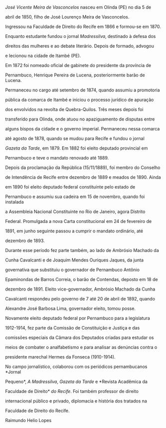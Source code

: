 

*José Vicente Meira de Vasconcelos* nasceu em Olinda (PE) no dia 5 de

abril de 1850, filho de José Lourenço Meira de Vasconcelos.



Ingressou na Faculdade de Direito do Recife em 1866 e formou-se em 1870.

Enquanto estudante fundou o jornal *Madressilva*, destinado à defesa dos

direitos das mulheres e ao debate literário. Depois de formado, advogou

e lecionou na cidade de Itambé (PE).



Em 1872 foi nomeado oficial de gabinete do presidente da província de

Pernambuco, Henrique Pereira de Lucena, posteriormente barão de Lucena.

Permaneceu no cargo até setembro de 1874, quando assumiu a promotoria

pública da comarca de Itambé e iniciou o processo jurídico de apuração

dos envolvidos na revolta de Quebra-Quilos. Três meses depois foi

transferido para Olinda, onde atuou no apaziguamento de disputas entre

alguns bispos da cidade e o governo imperial. Permaneceu nessa comarca

até agosto de 1878, quando se mudou para Recife e fundou o jornal

*Gazeta da Tarde*, em 1879. Em 1882 foi eleito deputado provincial em

Pernambuco e teve o mandato renovado até 1889.



Depois da proclamação da República (15/11/1889), foi membro do Conselho

de Intendência de Recife entre dezembro de 1889 e meados de 1890. Ainda

em 1890 foi eleito deputado federal constituinte pelo estado de

Pernambuco e assumiu sua cadeira em 15 de novembro, quando foi instalada

a Assembleia Nacional Constituinte no Rio de Janeiro, agora Distrito

Federal. Promulgada a nova Carta constitucional em 24 de fevereiro de

1891, em junho seguinte passou a cumprir o mandato ordinário, até

dezembro de 1893.



Durante esse período fez parte também, ao lado de Ambrósio Machado da

Cunha Cavalcanti e de Joaquim Mendes Ouriques Jaques, da junta

governativa que substituiu o governador de Pernambuco Antônio

Epaminondas de Barros Correia, o barão de Contendas, deposto em 18 de

dezembro de 1891. Eleito vice-governador, Ambrósio Machado da Cunha

Cavalcanti respondeu pelo governo de 7 até 20 de abril de 1892, quando

Alexandre José Barbosa Lima, governador eleito, tomou posse.



Novamente eleito deputado federal por Pernambuco para a legislatura

1912-1914, fez parte da Comissão de Constituição e Justiça e das

comissões especiais da Câmara dos Deputados criadas para estudar os

meios de combater o analfabetismo e para analisar as denúncias contra o

presidente marechal Hermes da Fonseca (1910-1914).



No campo jornalístico, colaborou com os periódicos pernambucanos *Jornal

Pequeno*, *A* *Madressilva*, *Gazeta da Tarde* e *Revista Acadêmica da

Faculdade de Direito* *do Recife*. Foi também professor de direito

internacional público e privado, diplomacia e história dos tratados na

Faculdade de Direito do Recife.



Raimundo Helio Lopes



